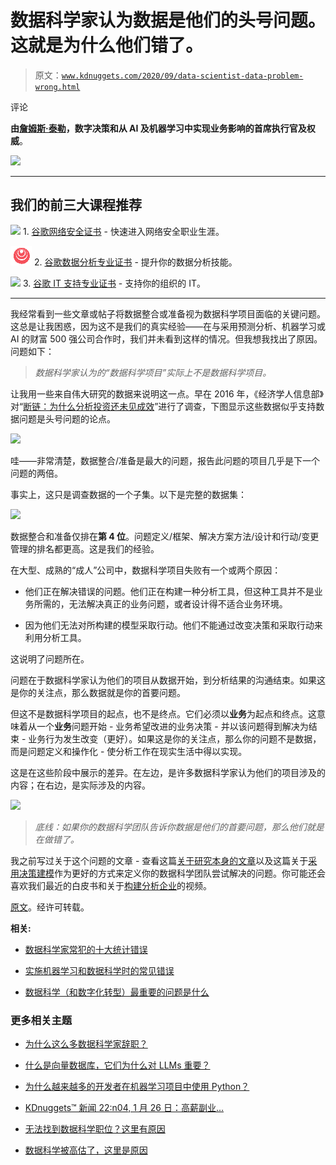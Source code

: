 # 数据科学家认为数据是他们的头号问题。这就是为什么他们错了。

> 原文：[`www.kdnuggets.com/2020/09/data-scientist-data-problem-wrong.html`](https://www.kdnuggets.com/2020/09/data-scientist-data-problem-wrong.html)

评论

**由[詹姆斯·泰勒](https://www.linkedin.com/in/jamestaylor/)，数字决策和从 AI 及机器学习中实现业务影响的首席执行官及权威**。

![](img/5db389ee0e5df8fa354bd7c0750fa507.png)

* * *

## 我们的前三大课程推荐

![](img/0244c01ba9267c002ef39d4907e0b8fb.png) 1\. [谷歌网络安全证书](https://www.kdnuggets.com/google-cybersecurity) - 快速进入网络安全职业生涯。

![](img/e225c49c3c91745821c8c0368bf04711.png) 2\. [谷歌数据分析专业证书](https://www.kdnuggets.com/google-data-analytics) - 提升你的数据分析技能。

![](img/0244c01ba9267c002ef39d4907e0b8fb.png) 3\. [谷歌 IT 支持专业证书](https://www.kdnuggets.com/google-itsupport) - 支持你的组织的 IT。

* * *

我经常看到一些文章或帖子将数据整合或准备视为数据科学项目面临的关键问题。这总是让我困惑，因为这不是我们的真实经验——在与采用预测分析、机器学习或 AI 的财富 500 强公司合作时，我们并未看到这样的情况。但我想我找出了原因。问题如下：

> *数据科学家认为的“数据科学项目”实际上不是数据科学项目。*

让我用一些来自伟大研究的数据来说明这一点。早在 2016 年，《经济学人信息部》对“[断链：为什么分析投资还未见成效](https://eiuperspectives.economist.com/marketing/broken-links-why-analytics-investments-have-yet-pay)”进行了调查，下图显示这些数据似乎支持数据问题是头号问题的论点。

![](img/9f71baa17d42c0561bbf4d0ca0135c14.png)

哇——非常清楚，数据整合/准备是最大的问题，报告此问题的项目几乎是下一个问题的两倍。

事实上，这只是调查数据的一个子集。以下是完整的数据集：

![](img/a0f9778a1d71a785a9c25e0617b220df.png)

数据整合和准备仅排在**第 4 位**。问题定义/框架、解决方案方法/设计和行动/变更管理的排名都更高。这是我们的经验。

在大型、成熟的“成人”公司中，数据科学项目失败有一个或两个原因：

+   他们正在解决错误的问题。他们正在构建一种分析工具，但这种工具并不是业务所需的，无法解决真正的业务问题，或者设计得不适合业务环境。

+   因为他们无法对所构建的模型采取行动。他们不能通过改变决策和采取行动来利用分析工具。

这说明了问题所在。

问题在于数据科学家认为他们的项目从数据开始，到分析结果的沟通结束。如果这是你的关注点，那么数据就是你的首要问题。

但这不是数据科学项目的起点，也不是终点。它们必须以**业务**为起点和终点。这意味着从一个**业务**问题开始 - 业务希望改进的业务决策 - 并以该问题得到解决为结束 - 业务行为发生改变（更好）。如果这是你的关注点，那么你的问题不是数据，而是问题定义和操作化 - 使分析工作在现实生活中得以实现。

这是在这些阶段中展示的差异。在左边，是许多数据科学家认为他们的项目涉及的内容；在右边，是实际涉及的内容。

![](img/3128a226647d437fbf4a9d3e9508f156.png)

> *底线：如果你的数据科学团队告诉你数据是他们的首要问题，那么他们就是在做错了。*

我之前写过关于这个问题的文章 - 查看这篇[关于研究本身的文章](https://www.linkedin.com/pulse/fixing-broken-links-analytics-value-chain-james-taylor/)以及这篇关于[采用决策建模](https://www.linkedin.com/pulse/adopt-decision-modeling-decisionsfirst-analytic-success-james-taylor)作为更好的方式来定义你的数据科学团队尝试解决的问题。你可能还会喜欢我们最近的白皮书和关于[构建分析企业](https://www.decisionmanagementsolutions.com/analytic-enterprise/)的视频。

[原文](https://www.linkedin.com/pulse/data-scientists-think-1-problem-heres-why-theyre-wrong-james-taylor/)。经许可转载。

**相关:**

+   [数据科学家常犯的十大统计错误](https://www.kdnuggets.com/2019/06/statistics-mistakes-data-scientists.html)

+   [实施机器学习和数据科学时的常见错误](https://www.kdnuggets.com/2018/12/common-mistakes-data-science.html)

+   [数据科学（和数字化转型）最重要的问题是什么](https://www.kdnuggets.com/2019/12/most-important-question-data-science.html)

### 更多相关主题

+   [为什么这么多数据科学家辞职？](https://www.kdnuggets.com/2022/03/many-data-scientists-quitting-jobs.html)

+   [什么是向量数据库，它们为什么对 LLMs 重要？](https://www.kdnuggets.com/2023/06/vector-databases-important-llms.html)

+   [为什么越来越多的开发者在机器学习项目中使用 Python？](https://www.kdnuggets.com/2022/01/developers-python-machine-learning-projects.html)

+   [KDnuggets™ 新闻 22:n04, 1 月 26 日：高薪副业…](https://www.kdnuggets.com/2022/n04.html)

+   [无法找到数据科学职位？这里有原因](https://www.kdnuggets.com/2022/01/unable-land-data-science-job.html)

+   [数据科学被高估了，这里是原因](https://www.kdnuggets.com/2022/06/data-science-overrated.html)
